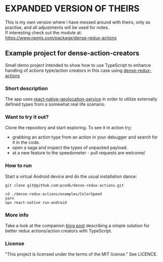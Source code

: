 # EXPANDED VERSION OF THEIRS
This is my own version where i have messed around with theirs, only as practise, and all adjustments will be used for notes.  
If interesting check out the module at:  
https://www.npmjs.com/package/dense-redux-actions

## Example project for dense-action-creators 

Small demo project intended to show how to use TypeScript to enhance handling of actions type/action creators in this case using [dense-redux-actions](https://www.npmjs.com/package/dense-redux-actions)

### Short description

The app uses [react-native-geolocation-service](https://www.npmjs.com/package/react-native-geolocation-service) in order to utilize externally defined types from a somewhat real life scenario.  

### Want to try it out?
Clone the repository and start exploring. To see it in action try;  

* grabbing an action type from an action in your debugger and search for it in the code.
* open a saga and inspect the types of unpacked payload. 
* at a new feature to the speedometer - pull requests are welcome/

### How to run 
Start a virtual Android device and do the usual installation dance:

    git clone git@github.com:pcodk/dense-redux-actions.git
    
    cd ./dense-redux-actions/examples/ColorSpeed
    yarn
    npx react-native run-android

    
### More info

Take a look at the companion [blog post]() describing a simple solution for better redux actions/action creators with TypeScript. 

### License 
"This project is licensed under the terms of the MIT license." See LICENCE.
